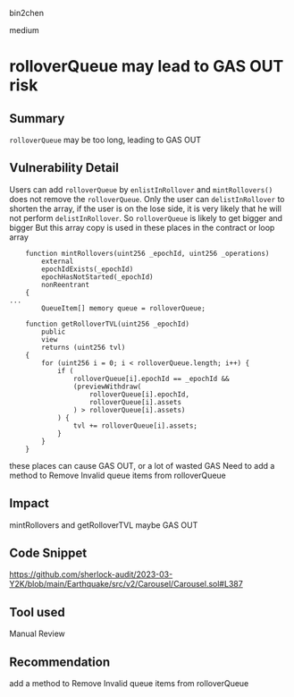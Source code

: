 bin2chen

medium

# rolloverQueue may lead to GAS OUT risk

## Summary
`rolloverQueue` may be too long, leading to GAS OUT
## Vulnerability Detail
Users can add `rolloverQueue` by `enlistInRollover`
and `mintRollovers()` does not remove the `rolloverQueue`.
Only the user can `delistInRollover` to shorten the array, if the user is on the lose side, it is very likely that he will not perform `delistInRollover`.
So `rolloverQueue` is likely to get bigger and bigger
But this array copy is used in these places in the contract or loop array
```solidity
    function mintRollovers(uint256 _epochId, uint256 _operations)
        external
        epochIdExists(_epochId)
        epochHasNotStarted(_epochId)
        nonReentrant
    {
...
        QueueItem[] memory queue = rolloverQueue;

```
```solidity
    function getRolloverTVL(uint256 _epochId)
        public
        view
        returns (uint256 tvl)
    {
        for (uint256 i = 0; i < rolloverQueue.length; i++) {
            if (
                rolloverQueue[i].epochId == _epochId &&
                (previewWithdraw(
                    rolloverQueue[i].epochId,
                    rolloverQueue[i].assets
                ) > rolloverQueue[i].assets)
            ) {
                tvl += rolloverQueue[i].assets;
            }
        }
    }
```

these places can cause GAS OUT, or a lot of wasted GAS
Need to add a method to Remove Invalid queue items from rolloverQueue

## Impact
mintRollovers and getRolloverTVL maybe GAS OUT
## Code Snippet
https://github.com/sherlock-audit/2023-03-Y2K/blob/main/Earthquake/src/v2/Carousel/Carousel.sol#L387
## Tool used

Manual Review

## Recommendation
add a method to Remove Invalid queue items from rolloverQueue